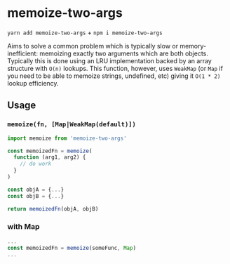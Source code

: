 # memoize-two-args
`yarn add memoize-two-args` + 
`npm i memoize-two-args`

Aims to solve a common problem which is typically slow or memory-inefficient: memoizing exactly two arguments which are both objects. Typically this is done using an LRU implementation backed by an array structure with `O(n)` lookups. This function, however, uses `WeakMap` (or `Map` if you need to be able to memoize strings, undefined, etc) giving it `O(1 * 2)` lookup efficiency.

## Usage
### `memoize(fn, [Map|WeakMap(default)])`
```js
import memoize from 'memoize-two-args'

const memoizedFn = memoize(
  function (arg1, arg2) {
    // do work
  }
)

const objA = {...}
const objB = {...}

return memoizedFn(objA, objB)
```

### with Map
```js
...
const memoizedFn = memoize(someFunc, Map)
...
```
